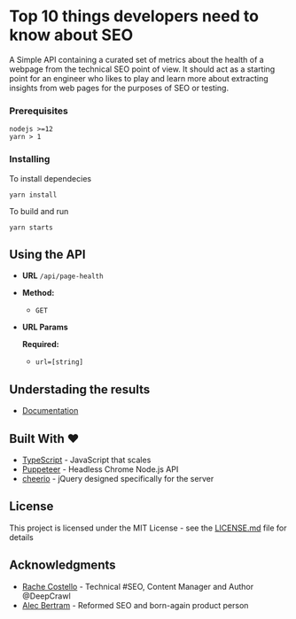 # Top 10 things developers need to know about SEO

A Simple API containing a curated set of metrics about the health of a webpage from the technical SEO point of view. It should act as a starting point for an engineer who likes to play and learn more about extracting insights from web pages for the purposes of SEO or testing.

### Prerequisites

```
nodejs >=12
yarn > 1
```

### Installing

To install dependecies

```
yarn install
```

To build and run

```
yarn starts
```

## Using the API

- **URL**
  `/api/page-health`

- **Method:**

  - `GET`

- **URL Params**

  **Required:**

  - `url=[string]`

## Understading the results

- [Documentation](https://github.com/deepcrawl/top10-seo-list-for-developer/blob/master/docs/README.md)

## Built With ❤️

- [TypeScript](https://www.typescriptlang.org/) - JavaScript that scales
- [Puppeteer](https://github.com/GoogleChrome/puppeteer) - Headless Chrome Node.js API
- [cheerio](https://github.com/cheeriojs/cheerio) - jQuery designed specifically for the server

## License

This project is licensed under the MIT License - see the [LICENSE.md](LICENSE.md) file for details

## Acknowledgments

- [Rache Costello](https://www.typescriptlang.org/) - Technical #SEO, Content Manager and Author @DeepCrawl
- [Alec Bertram](https://twitter.com/KiwiAlec) - Reformed SEO and born-again product person
